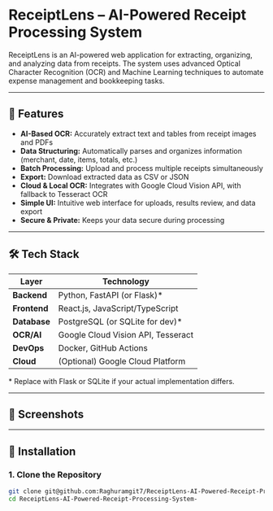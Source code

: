 # ReceiptLens – AI-Powered Receipt Processing System

ReceiptLens is an AI-powered web application for extracting, organizing, and analyzing data from receipts. The system uses advanced Optical Character Recognition (OCR) and Machine Learning techniques to automate expense management and bookkeeping tasks.

---

## 🚀 Features

- **AI-Based OCR:** Accurately extract text and tables from receipt images and PDFs
- **Data Structuring:** Automatically parses and organizes information (merchant, date, items, totals, etc.)
- **Batch Processing:** Upload and process multiple receipts simultaneously
- **Export:** Download extracted data as CSV or JSON
- **Cloud & Local OCR:** Integrates with Google Cloud Vision API, with fallback to Tesseract OCR
- **Simple UI:** Intuitive web interface for uploads, results review, and data export
- **Secure & Private:** Keeps your data secure during processing

---

## 🛠️ Tech Stack

| Layer     | Technology                      |
|-----------|---------------------------------|
| **Backend**   | Python, FastAPI (or Flask)*         |
| **Frontend**  | React.js, JavaScript/TypeScript    |
| **Database**  | PostgreSQL (or SQLite for dev)*    |
| **OCR/AI**    | Google Cloud Vision API, Tesseract |
| **DevOps**    | Docker, GitHub Actions             |
| **Cloud**     | (Optional) Google Cloud Platform   |

\* Replace with Flask or SQLite if your actual implementation differs.

---

## 📸 Screenshots

<!-- Paste screenshot links or drag images here -->

---

## 🔧 Installation

### 1. Clone the Repository

```bash
git clone git@github.com:Raghuramgit7/ReceiptLens-AI-Powered-Receipt-Processing-System-.git
cd ReceiptLens-AI-Powered-Receipt-Processing-System-
